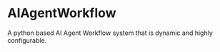 # AIAgentWorkflow
A python based AI Agent Workflow system that is dynamic and highly configurable. 
